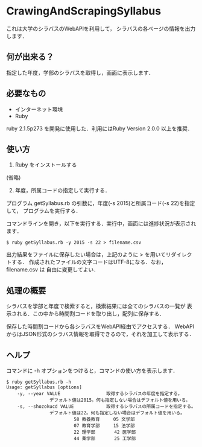 # CrawingAndScrapingSyllabus

これは大学のシラバスのWebAPIを利用して，
シラバスの各ページの情報を出力します．

## 何が出来る？

指定した年度，学部のシラバスを取得し，画面に表示します．

## 必要なもの

- インターネット環境
- Ruby

ruby 2.1.5p273 を開発に使用した．利用にはRuby Version 2.0.0 以上を推奨．

## 使い方

1. Ruby をインストールする

  (省略)

2. 年度，所属コードの指定して実行する．

プログラム getSyllabus.rb の引数に，年度(-s 2015)と所属コード(-s 22)を指定して，
プログラムを実行する．

コマンドラインを開き，以下を実行する．実行中，画面には進捗状況が表示されます．


```
$ ruby getSyllabus.rb -y 2015 -s 22 > filename.csv
```

出力結果をファイルに保存したい場合は，上記のように > を用いてリダイレクトする．
作成されたファイルの文字コードはUTF-8になる．なお， filename.csv は
自由に変更してよい．


## 処理の概要

シラバスを学部と年度で検索すると，検索結果には全てのシラバスの一覧が
表示される．この中から時間割コードを取り出し，配列に保存する．

保存した時間割コードから各シラバスをWebAPI経由でアクセスする．
WebAPIからはJSON形式のシラバス情報を取得できるので，それを加工して表示する．


## ヘルプ

コマンドに -h オプションをつけると，コマンドの使い方を表示します．

```
$ ruby getSyllabus.rb -h
Usage: getSyllabus [options]
    -y, --year VALUE                 取得するシラバスの年度を指定する。
                デフォルト値は2015。何も指定しない場合はデフォルト値を用いる。
    -s, --shozokucd VALUE            取得するシラバスの所属コードを指定する。
                デフォルト値は22。何も指定しない場合はデフォルト値を用いる。
                         58 教養教育     05 文学部
                         07 教育学部     15 法学部
                         22 理学部       42 医学部
                         44 薬学部       25 工学部
```
